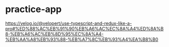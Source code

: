 # practice-app

https://velog.io/@velopert/use-typescript-and-redux-like-a-pro#%ED%88%AC%EB%91%90%EB%A6%AC%EC%8A%A4%ED%8A%B8-%EB%A6%AC%EB%8D%95%EC%8A%A4-%EB%AA%A8%EB%93%88-%EB%A7%8C%EB%93%A4%EA%B8%B0